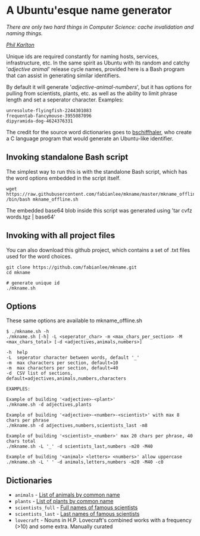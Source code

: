 # A Ubuntu'esque name generator

*There are only two hard things in Computer Science: cache invalidation and naming things.*

*[Phil Karlton](https://skeptics.stackexchange.com/questions/19836/has-phil-karlton-ever-said-there-are-only-two-hard-things-in-computer-science)*



Unique ids are required constantly for naming hosts, services, infrastructure, etc.  In the same spirit as Ubuntu with its random and catchy '*adjective animal*' release cycle names, provided here is a Bash program that can assist in generating similar identifiers.

By default it will generate '*adjective-animal-numbers*', but it has options for pulling from scientists, plants, etc. as well as the ability to limit phrase length and set a seperator character.  Examples:

```
unresolute-flyingfish-2244301083
frequentab-fancymouse-3955087096
dipyramida-dog-4624376331
```

The credit for the source word dictionaries goes to [bschiffhaler](https://github.com/bschiffthaler/mkname), who create a C language program that would generate an Ubuntu-like identifier.

## Invoking standalone Bash script

The simplest way to run this is with the standalone Bash script, which has the word options embedded in the script itself.

```
wget https://raw.githubusercontent.com/fabianlee/mkname/master/mkname_offline.sh
/bin/bash mkname_offline.sh
```

The embedded base64 blob inside this script was generated using 'tar cvfz words.tgz | base64'

## Invoking with all project files

You can also download this github project, which contains a set of .txt files used for the word choices.
 
```
git clone https://github.com/fabianlee/mkname.git
cd mkname

# generate unique id
./mkname.sh
```

## Options

These same options are available to mkname_offline.sh

```
$ ./mkname.sh -h
./mkname.sh [-h] -L <seperator_char> -m <max_chars_per_section> -M <max_chars_total> [-d <adjectives,animals,numbers>]

-h	help
-L	seperator character between words, default '_'
-m	max characters per section, default=10
-m	max characters per section, default=40
-d	CSV list of sections, default=adjectives,animals,numbers,characters

EXAMPLES:

Example of building '<adjective>-<plant>'
./mkname.sh -d adjectives,plants

Example of building '<adjective>-<number>-<scientist>' with max 8 chars per phrase
./mkname.sh -d adjectives,numbers,scientists_last -m8

Example of building '<scientist>_<number>' max 20 chars per phrase, 40 chars total
./mkname.sh -L '_' -d scientists_last,numbers -m20 -M40

Example of building '<animal> <letters> <numbers>' allow uppercase
./mkname.sh -L ' ' -d animals,letters,numbers -m20 -M40 -c0
```

## Dictionaries

* `animals` - [List of animals by common name](https://en.wikipedia.org/wiki/List_of_animals_by_common_name)
* `plants` - [List of plants by common name](https://en.wikipedia.org/wiki/List_of_plants_by_common_name)
* `scientists_full` - [Full names of famous scientists](https://www.famousscientists.org/list/)
* `scientists_last` - [Last names of famous scientists](https://www.famousscientists.org/list/)
* `lovecraft` - Nouns in H.P. Lovecraft's combined works with a frequency (>10) and some extra. Manually curated

